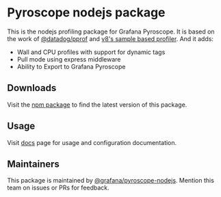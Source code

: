 # Pyroscope nodejs package

This is the nodejs profiling package for Grafana Pyroscope. It is based on the
work of [@datadog/pprof](https://github.com/DataDog/pprof-nodejs) and [v8's
sample based profiler][v8-prof]. And it adds:

- Wall and CPU profiles with support for dynamic tags
- Pull mode using express middleware
- Ability to Export to Grafana Pyroscope

## Downloads

Visit the [npm package][releases] to find the latest version of this package.

## Usage

Visit [docs](https://pyroscope.io/docs/java/) page for usage and configuration documentation.

[Grafana Pyroscope]:https://grafana.com/oss/pyroscope/
[@datadog/pprof]:https://github.com/DataDog/pprof-nodejs
[v8-prof]:https://v8.dev/docs/profile
[docs]:https://grafana.com/docs/pyroscope/latest/configure-client/language-sdks/nodejs
[releases]:https://www.npmjs.com/package/@pyroscope/nodejs

## Maintainers

This package is maintained by [@grafana/pyroscope-nodejs](https://github.com/orgs/grafana/teams/pyroscope-nodejs).
Mention this team on issues or PRs for feedback.
